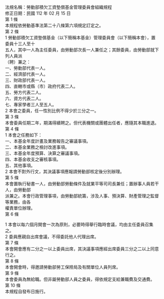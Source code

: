 法規名稱：勞動部積欠工資墊償基金管理委員會組織規程  
修正日期：民國 112 年 02 月 15 日  
第 1 條  
本規程依勞動基準法第二十八條第六項規定訂定之。  
第 2 條  
1 勞動部積欠工資墊償基金（以下簡稱本基金）管理委員會（以下簡稱本會），置委員十三人至十  
五人，其中一人為主任委員，由勞動部次長一人兼任之；其餘委員，由勞動部就下列人員派  
（聘）兼之：  
一、勞動部代表一人。  
二、經濟部代表一人。  
三、財政部代表一人。  
四、直轄市或縣（市）政府代表二人。  
五、勞方代表二人。  
六、資方代表二人。  
七、專家學者三人至五人。  
2 本會之委員，任一性別比例不得少於三分之一。  
第 3 條  
本會委員任期二年，期滿得續聘之。但代表機關或團體出任者，應隨其本職進退。  
第 4 條  
1 本會之任務如下：  
一、本基金年度計畫及業務報告之審議事項。  
二、本基金業務之檢討改進事項。  
三、本基金年度預算、決算之審議事項。  
四、本基金收支之審核事項。  
五、其他事項。  
2 本會不對外行文，其決議事項應報請勞動部核定後分別辦理。  
第 5 條  
本會置執行秘書一人，由勞動部勞動條件及就業平等司司長兼任；置辦事人員若干人，由勞動部  
派兼之。本會行政管理事項，由勞動部統籌，涉及人事、預決算、財產管理之監督等業務，由各  
權責單位辦理。  
第 6 條  


1 本會以每六個月開會一次為原則，必要時得舉行臨時會議，均由主任委員召集之。  
2 委員應親自出席會議，不得委託他人代理出席。  
第 7 條  
本會開會應有二分之一以上委員出席，其決議事項應經出席委員三分之二以上同意行之。  
第 8 條  
本會開會時，得邀請勞動部勞工保險局及有關單位人員列席。  
第 9 條  
本會委員為無給職。但非屬勞動部人員之委員，得依規定支給兼職費及交通費。  
第 10 條  
本規程自發布日施行。  


